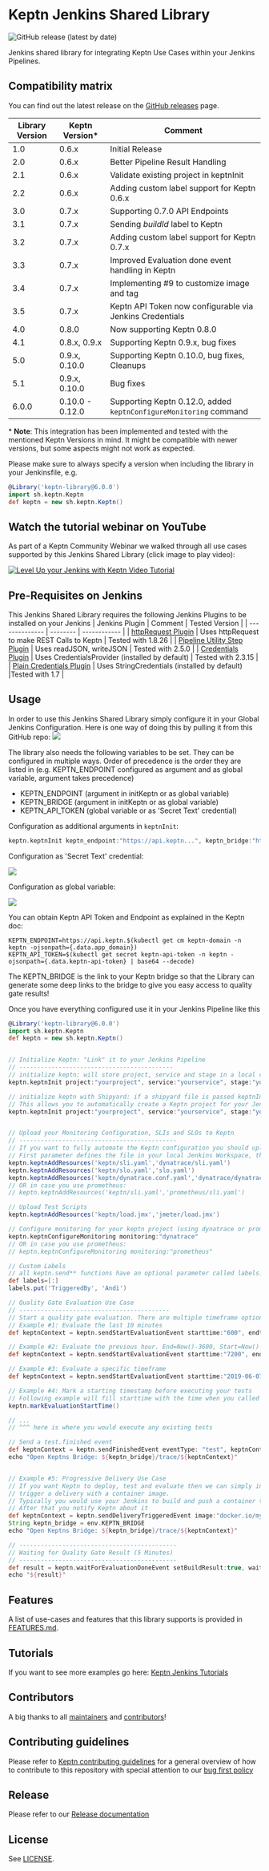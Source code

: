 # Keptn Jenkins Shared Library
![GitHub release (latest by date)](https://img.shields.io/github/v/release/keptn-sandbox/keptn-jenkins-library)

Jenkins shared library for integrating Keptn Use Cases within your Jenkins Pipelines.


## Compatibility matrix

You can find out the latest release on the [GitHub releases](https://github.com/keptn-sandbox/keptn-jenkins-library/releases) page.

| Library Version | Keptn Version\* | Comment                                                           |
|-----------------|-----------------|-------------------------------------------------------------------|
| 1.0             | 0.6.x           | Initial Release                                                   |
| 2.0             | 0.6.x           | Better Pipeline Result Handling                                   |
| 2.1             | 0.6.x           | Validate existing project in keptnInit                            |
| 2.2             | 0.6.x           | Adding custom label support for Keptn 0.6.x                       |
| 3.0             | 0.7.x           | Supporting 0.7.0 API Endpoints                                    |
| 3.1             | 0.7.x           | Sending *buildId* label to Keptn                                  |
| 3.2             | 0.7.x           | Adding custom label support for Keptn 0.7.x                       |
| 3.3             | 0.7.x           | Improved Evaluation done event handling in Keptn                  |
| 3.4             | 0.7.x           | Implementing #9 to customize image and tag                        |
| 3.5             | 0.7.x           | Keptn API Token now configurable via Jenkins Credentials          |
| 4.0             | 0.8.0           | Now supporting Keptn 0.8.0                                        |
| 4.1             | 0.8.x, 0.9.x    | Supporting Keptn 0.9.x, bug fixes                                 |
| 5.0             | 0.9.x, 0.10.0   | Supporting Keptn 0.10.0, bug fixes, Cleanups                      |
| 5.1             | 0.9.x, 0.10.0   | Bug fixes                                                         |
| 6.0.0           | 0.10.0 - 0.12.0 | Supporting Keptn 0.12.0, added `keptnConfigureMonitoring` command |

\* **Note**: This integration has been implemented and tested with the mentioned Keptn Versions in mind. It might be compatible with newer versions, but some aspects might not work as expected.

Please make sure to always specify a version when including the library in your Jenkinsfile, e.g.
```groovy
@Library('keptn-library@6.0.0')
import sh.keptn.Keptn
def keptn = new sh.keptn.Keptn()
```

## Watch the tutorial webinar on YouTube

As part of a Keptn Community Webinar we walked through all use cases supported by this Jenkins Shared Library (click image to play video):

[![Level Up your Jenkins with Keptn Video Tutorial](https://img.youtube.com/vi/VYRdirdjOAg/0.jpg)](https://www.youtube.com/watch?v=VYRdirdjOAg "Level Up your Jenkins with Keptn Video Tutorial")

## Pre-Requisites on Jenkins
This Jenkins Shared Library requires the following Jenkins Plugins to be installed on your Jenkins
| Jenkins Plugin | Comment | Tested Version |
| -------------- | -------- | ------------ |
| [httpRequest Plugin](https://plugins.jenkins.io/http_request/) | Uses httpRequest to make REST Calls to Keptn | Tested with 1.8.26 | 
| [Pipeline Utility Step Plugin](https://plugins.jenkins.io/pipeline-utility-steps/) | Uses readJSON, writeJSON | Tested with 2.5.0 |
| [Credentials Plugin](https://plugins.jenkins.io/credentials/) | Uses CredentialsProvider (installed by default) | Tested with 2.3.15 |
| [Plain Credentials Plugin](https://plugins.jenkins.io/plain-credentials/) | Uses StringCredentials (installed by default) |Tested with 1.7 |

## Usage
In order to use this Jenkins Shared Library simply configure it in your Global Jenkins Configuration. Here is one way of doing this by pulling it from this GitHub repo:
![](./images/jenkinsglobalconfig.png)

The library also needs the following variables to be set. They can be configured in multiple ways. Order of precedence is the order they are listed in (e.g. KEPTN_ENDPOINT configured as argument and as global variable, argument takes precedence)
* KEPTN_ENDPOINT (argument in initKeptn or as global variable)
* KEPTN_BRIDGE (argument in initKeptn or as global variable)
* KEPTN_API_TOKEN (global variable or as 'Secret Text' credential)

Configuration as additional arguments in `keptnInit`:
```groovy
keptn.keptnInit keptn_endpoint:"https://api.keptn...", keptn_bridge:"https://bridge.keptn...", ...
```

Configuration as 'Secret Text' credential:

![](./images/jenkinssecrettextcredential.png)

Configuration as global variable:

![](./images/jenkinsglobalenvs.png)

You can obtain Keptn API Token and Endpoint as explained in the Keptn doc:
```
KEPTN_ENDPOINT=https://api.keptn.$(kubectl get cm keptn-domain -n keptn -ojsonpath={.data.app_domain})
KEPTN_API_TOKEN=$(kubectl get secret keptn-api-token -n keptn -ojsonpath={.data.keptn-api-token} | base64 --decode)
```
The KEPTN_BRIDGE is the link to your Keptn bridge so that the Library can generate some deep links to the bridge to give you easy access to quality gate results!

Once you have everything configured use it in your Jenkins Pipeline like this

```groovy
@Library('keptn-library@6.0.0')
import sh.keptn.Keptn
def keptn = new sh.keptn.Keptn()


// Initialize Keptn: "Link" it to your Jenkins Pipeline
// -------------------------------------------
// initialize keptn: will store project, service and stage in a local context file so you don't have to pass it to all other functions
keptn.keptnInit project:"yourproject", service:"yourservice", stage:"yourstage"

// initialize keptn with Shipyard: if a shipyard file is passed keptnInit will also make sure this project is created in Keptn
// This allows you to automatically create a Keptn project for your Jenkins pipeline w/o having to do anything with Keptn directly
keptn.keptnInit project:"yourproject", service:"yourservice", stage:"yourstage", shipyard:'shipyard.yaml'


// Upload your Monitoring Configuration, SLIs and SLOs to Keptn
// --------------------------------------------
// If you want to fully automate the Keptn configuration you should upload your sli.yaml, slo.yaml and optionally files such as your tests
// First parameter defines the file in your local Jenkins Workspace, the second one the location Keptn will use to store it in its own Git
keptn.keptnAddResources('keptn/sli.yaml','dynatrace/sli.yaml')
keptn.keptnAddResources('keptn/slo.yaml','slo.yaml')
keptn.keptnAddResources('keptn/dynatrace.conf.yaml','dynatrace/dynatrace.conf.yaml')
// OR in case you use prometheus:
// keptn.keptnAddResources('keptn/sli.yaml','prometheus/sli.yaml')

// Upload Test Scripts
keptn.keptnAddResources('keptn/load.jmx','jmeter/load.jmx')

// Configure monitoring for your keptn project (using dynatrace or prometheus)
keptn.keptnConfigureMonitoring monitoring:"dynatrace"
// OR in case you use prometheus:
// keptn.keptnConfigureMonitoring monitoring:"prometheus"

// Custom Labels
// all keptn.send** functions have an optional parameter called labels. It is a way to pass custom labels to the sent event
def labels=[:]
labels.put('TriggeredBy', 'Andi')

// Quality Gate Evaluation Use Case
// ------------------------------------------
// Start a quality gate evaluation. There are multiple timeframe options, e.g: using timestamps or number minutes from Now()
// Example #1: Evaluate the last 10 minutes
def keptnContext = keptn.sendStartEvaluationEvent starttime:"600", endtime:"0" 

// Example #2: Evaluate the previous hour. End=Now()-3600, Start=Now()-7200
def keptnContext = keptn.sendStartEvaluationEvent starttime:"7200", endtime:"3600" 

// Example #3: Evaluate a specific timeframe
def keptnContext = keptn.sendStartEvaluationEvent starttime:"2019-06-07T07:00:00.0000Z", endtime:"2019-06-07T08:00:00.0000Z", labels: labels

// Example #4: Mark a starting timestamp before executing your tests
// Following example will fill starttime with the time when you called markEvaluationStartTime and as end is empty will default to Now()
keptn.markEvaluationStartTime()

// ... 
// ^^^ here is where you would execute any existing tests

// Send a test.finished event
def keptnContext = keptn.sendFinishedEvent eventType: "test", keptnContext: "${params.shkeptncontext}", triggeredId: "${params.triggeredid}", result:"pass", status:"succeeded"
echo "Open Keptns Bridge: ${keptn_bridge}/trace/${keptnContext}"


// Example #5: Progressive Delivery Use Case
// If you want Keptn to deploy, test and evaluate then we can simply inform Keptn that we want to 
// trigger a delivery with a container image.
// Typically you would use your Jenkins to build and push a container to your container registry. 
// After that you notify Keptn about it
def keptnContext = keptn.sendDeliveryTriggeredEvent image:"docker.io/myorg/my-image:1.2.3"
String keptn_bridge = env.KEPTN_BRIDGE
echo "Open Keptns Bridge: ${keptn_bridge}/trace/${keptnContext}"

// --------------------------------------------
// Waiting for Quality Gate Result (5 Minutes)
// --------------------------------------------
def result = keptn.waitForEvaluationDoneEvent setBuildResult:true, waitTime:5
echo "${result}"
```


## Features

A list of use-cases and features that this library supports is provided in [FEATURES.md](FEATURES.md).

## Tutorials

If you want to see more examples go here: [Keptn Jenkins Tutorials](https://github.com/keptn-sandbox/jenkins-tutorial)

## Contributors

A big thanks to all [maintainers](CODEOWNERS) and [contributors](https://github.com/keptn-sandbox/keptn-jenkins-library/graphs/contributors)!

## Contributing guidelines

Please refer to [Keptn contributing
guidelines](https://github.com/keptn/keptn/blob/master/CONTRIBUTING.md) for a
general overview of how to contribute to this repository with special attention
to our [bug first policy](https://github.com/keptn/keptn/blob/master/CONTRIBUTING.md#bug-first-policy)

## Release

Please refer to our [Release documentation](RELEASE.md)

## License

See [LICENSE](LICENSE).

